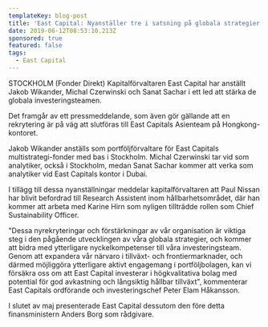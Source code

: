 ```yaml
---
templateKey: blog-post
title: 'East Capital: Nyanställer tre i satsning på globala strategier'
date: 2019-06-12T08:53:10.213Z
sponsored: true
featured: false
tags:
  - East Capital
---
```

STOCKHOLM (Fonder Direkt) Kapitalförvaltaren East Capital har anställt Jakob Wikander, Michal Czerwinski och Sanat Sachar i ett led att stärka de globala investeringsteamen.



Det framgår av ett pressmeddelande, som även gör gällande att en rekrytering är på väg att slutföras till East Capitals Asienteam på Hongkong-kontoret.



Jakob Wikander anställs som portföljförvaltare för East Capitals multistrategi-fonder med bas i Stockholm. Michal Czerwinski tar vid som analytiker, också i Stockholm, medan Sanat Sachar kommer att verka som analytiker vid East Capitals kontor i Dubai.



I tillägg till dessa nyanställningar meddelar kapitalförvaltaren att Paul Nissan har blivit befordrad till Research Assistent inom hållbarhetsområdet, där han kommer att arbeta med Karine Hirn som nyligen tillträdde rollen som Chief Sustainability Officer.



"Dessa nyrekryteringar och förstärkningar av vår organisation är viktiga steg i den pågående utvecklingen av våra globala strategier, och kommer att bidra med ytterligare nyckelkompetenser till våra investeringsteam. Genom att expandera vår närvaro i tillväxt- och frontiermarknader, och därmed möjliggöra ytterligare aktivt engagemang i portföljbolagen, kan vi försäkra oss om att East Capital investerar i högkvalitativa bolag med potential för god avkastning och långsiktig hållbar tillväxt", kommenterar East Capitals ordförande och investeringschef Peter Elam Håkansson.



I slutet av maj presenterade East Capital dessutom den före detta finansministern Anders Borg som rådgivare.
